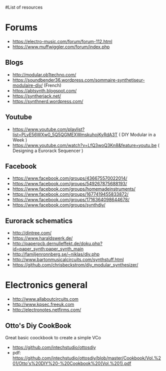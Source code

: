 #List of resources

# Forums
 - https://electro-music.com/forum/forum-112.html
 - https://www.muffwiggler.com/forum/index.php

## Blogs

- http://modular.ob1techno.com/
- https://soundbender36.wordpress.com/sommaire-synthetiseur-modulaire-diy/ (French)
- https://abtsynth.blogspot.com/ 
- https://syntherjack.net/
- https://synthnerd.wordpress.com/

## Youtube

- https://www.youtube.com/playlist?list=PLyE56WXw0_5Q5QGMEXWmskuhojKyRdA3T ( DIY Modular in a Week )
- https://www.youtube.com/watch?v=LfQ3woQ3Kn8&feature=youtu.be ( Designing a Eurorack Sequencer )

## Facebook

- https://www.facebook.com/groups/436675570022014/
- https://www.facebook.com/groups/549267875688193/
- https://www.facebook.com/groups/homemadeinstruments/
- https://www.facebook.com/groups/1677419455833872/
- https://www.facebook.com/groups/1716364098644678/
- https://www.facebook.com/groups/synthdiy/

## Eurorack schematics

- http://dintree.com/
- https://www.haraldswerk.de/
- http://paperpcb.dernulleffekt.de/doku.php?id=paper_synth:paper_synth_main
- http://familjenronnberg.se/~niklas/diy.php 
- http://www.bartonmusicalcircuits.com/synthstuff.html
- https://github.com/chrisbeckstrom/diy_modular_synthesizer/ 
 
# Electronics general

- http://www.allaboutcircuits.com
- http://www.kpsec.freeuk.com
- http://electronotes.netfirms.com/

## Otto's Diy CookBook

Great basic coockbook to create a simple VCo

- https://github.com/intechstudio/ottosdiy
- pdf: https://github.com/intechstudio/ottosdiy/blob/master/Cookbook/Vol.%201/Otto's%20DIY%20-%20Cookbook%20(Vol.%201).pdf

